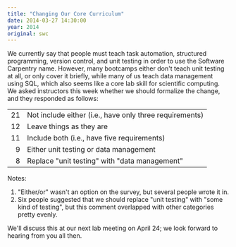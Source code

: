 ```yaml
---
title: "Changing Our Core Curriculum"
date: 2014-03-27 14:30:00
year: 2014
original: swc
---
```

<p>
  We currently say
  that people must teach task automation, structured programming, version control, and unit testing
  in order to use the Software Carpentry name.
  However,
  many bootcamps either don't teach unit testing at all,
  or only cover it briefly,
  while many of us teach data management using SQL,
  which also seems like a core lab skill for scientific computing.
  We asked instructors this week whether we should formalize the change,
  and they responded as follows:
</p>
<table class="centered">
  <tr><td align="right">21</td><td>Not include either (i.e., have only three requirements)</td></tr>
  <tr><td align="right">12</td><td>Leave things as they are</td></tr>
  <tr><td align="right">11</td><td>Include both (i.e., have five requirements)</td></tr>
  <tr><td align="right">9</td><td>Either unit testing or data management</td></tr>
  <tr><td align="right">8</td><td>Replace "unit testing" with "data management"</td></tr>
</table>
<p>
  Notes:
</p>
<ol>
  <li>
    "Either/or" wasn't an option on the survey,
    but several people wrote it in.
  </li>
  <li>
    Six people suggested that we should replace "unit testing" with "some kind of testing",
    but this comment overlapped with other categories pretty evenly.
  </li>
</ol>
<p>
  We'll discuss this at our next lab meeting on April 24;
  we look forward to hearing from you all then.
</p>
